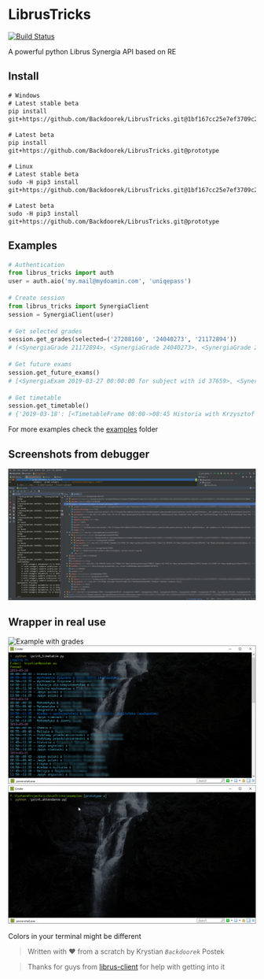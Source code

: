 # LibrusTricks
[![Build Status](https://travis-ci.org/Backdoorek/LibrusTricks.svg?branch=prototype)](https://travis-ci.org/Backdoorek/LibrusTricks)

A powerful python Librus Synergia API based on RE

## Install
```text
# Windows
# Latest stable beta
pip install git+https://github.com/Backdoorek/LibrusTricks.git@1bf167cc25e7ef3709c21c3b43d4558c6d96bce7

# Latest beta
pip install git+https://github.com/Backdoorek/LibrusTricks.git@prototype

# Linux
# Latest stable beta
sudo -H pip3 install git+https://github.com/Backdoorek/LibrusTricks.git@1bf167cc25e7ef3709c21c3b43d4558c6d96bce7

# Latest beta
sudo -H pip3 install git+https://github.com/Backdoorek/LibrusTricks.git@prototype
```

## Examples
```python
# Authentication
from librus_tricks import auth
user = auth.aio('my.mail@mydoamin.com', 'uniqepass')

# Create session
from librus_tricks import SynergiaClient
session = SynergiaClient(user)

# Get selected grades
session.get_grades(selected=('27208160', '24040273', '21172894'))
# (<SynergiaGrade 21172894>, <SynergiaGrade 24040273>, <SynergiaGrade 27208160>)

# Get future exams
session.get_future_exams()
# [<SynergiaExam 2019-03-27 00:00:00 for subject with id 37659>, <SynergiaExam 2019-03-28 00:00:00 for subject with id 37675>, <SynergiaExam 2019-03-26 00:00:00 for subject with id 37670>]

# Get timetable
session.get_timetable()
# {'2019-03-18': [<TimetableFrame 08:00->08:45 Historia with Krzysztof ...>, <TimetableFrame 08:55->09:40 Wychowanie fizyczne with Artur ...>, <TimetableFrame 09:50->10:35 Wychowanie fizyczne with Arkadiusz ...>, <TimetableFrame 10:50->11:35 Edukacja dla bezpieczeństwa with Arkadiusz ...>, <TimetableFrame 11:45->12:30 Godzina wychowawcza with Elżbieta ...>, <TimetableFrame 12:50->13:35 Język polski with Aleksandra ...>, <TimetableFrame 13:50->14:35 Język polski with Aleksandra ...>], '2019-03-19': [<TimetableFrame 08:00->08:45 Matematyka with Joanna ...>, <TimetableFrame 08:55->09:40 Matematyka with Joanna ...>, <TimetableFrame 09:50->10:35 Geografia with Agnieszka ...>, <TimetableFrame 10:50->11:35 Wiedza o społeczeństwie with Sylwia ...>, <TimetableFrame 11:45->12:30 Język niemiecki with Elżbieta ...>, <TimetableFrame 12:50->13:35 Matematyka with Joanna ...>], '2019-03-20': [<TimetableFrame 08:00->08:45 Chemia with Edyta ...>, <TimetableFrame 08:55->09:40 Religia with Magdalena ...>, <TimetableFrame 09:50->10:35 Język angielski with Krystyna ...>, <TimetableFrame 10:50->11:35 Etyka with Marta ...>, <TimetableFrame 11:45->12:30 Informatyka with Iwona ...>, <TimetableFrame 12:50->13:35 Język angielski with Krystyna ...>, <TimetableFrame 13:50->14:35 Język niemiecki with Elżbieta ...>], '2019-03-21': [<TimetableFrame 08:00->08:45 Język polski with Aleksandra ...>, <TimetableFrame 08:55->09:40 Język polski with Aleksandra ...>, <TimetableFrame 09:50->10:35 Fizyka with Hieronim ...>, <TimetableFrame 10:50->11:35 Wiedza o kulturze with Elżbieta ...>, <TimetableFrame 11:45->12:30 Religia with Magdalena ...>, <TimetableFrame 12:50->13:35 Język angielski with Krystyna ...>, <TimetableFrame 13:50->14:35 Język angielski with Krystyna ...>], '2019-03-22': [<TimetableFrame 08:00->08:45 Wychowanie fizyczne with Arkadiusz ...>, <TimetableFrame 08:55->09:40 Wychowanie fizyczne with Arkadiusz ...>, <TimetableFrame 09:50->10:35 Informatyka with Iwona ...>, <TimetableFrame 10:50->11:35 Matematyka with Joanna ...>, <TimetableFrame 11:45->12:30 Matematyka with Joanna ...>]}

```

For more examples check the [examples](https://github.com/Backdoorek/LibrusTricks/tree/prototype/examples) folder

## Screenshots from debugger
![Grade](https://github.com/Backdoorek/public-files/blob/master/pycharm64_2019-03-17_11-29-56.png?raw=true)

## Wrapper in real use
![Example with grades](https://github.com/Backdoorek/public-files/blob/master/2019-03-17_14-32-19.gif?raw=true)
![Example with timetable](https://github.com/Backdoorek/public-files/blob/master/ConEmu64_2019-03-19_18-49-26.png?raw=true)
![Example with attendance](https://github.com/Backdoorek/public-files/blob/master/2019-03-19_19-47-56.gif?raw=true)

Colors in your terminal might be different

> Written with ❤ from a scratch by Krystian _`Backdoorek`_ Postek

> Thanks for guys from [librus-client](https://discord.gg/ybTX4gM) for help with getting into it
